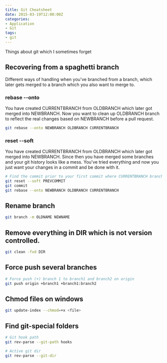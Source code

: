 ```yaml
---
title: Git Cheatsheet
date: 2015-03-19T12:00:00Z
categories:
- Application
- Git
tags:
- git
---
```


Things about git which I sometimes forget

## Recovering from a spaghetti branch

Different ways of handling when you've branched from a branch, which later gets merged to a branch which you also want to merge to.

### rebase --onto
You have created CURRENTBRANCH from OLDBRANCH which later got merged into NEWBRANCH. 
Now you want to clean up OLDBRANCH branch to reflect the real changes based on NEWBRANCH before a pull request.
```bash
git rebase --onto NEWBRANCH OLDBRANCH CURRENTBRANCH
```

### reset --soft
You have created CURRENTBRANCH from OLDBRANCH which later got merged into NEWBRANCH. 
Since then you have merged some branches and your git history looks like a mess. 
You've tried everything and now you just want your changes in a commit and be done with it.
```bash
# Find the commit prior to your first commit where CURRENTBRANCH branches from OLDBRANCH call it PREVCOMMIT
git reset --soft PREVCOMMIT
git commit
git rebase --onto NEWBRANCH OLDBRANCH CURRENTBRANCH
```

## Rename branch
```bash
git branch -m OLDNAME NEWNAME
```

## Remove everything in DIR which is not version controlled.
```bash
git clean -fxd DIR
```

## Force push several branches
```bash
# Force push (+) branch 1 to branch1 and branch2 on origin
git push origin +branch1 +branch1:branch2
```

## Chmod files on windows
```bash
git update-index --chmod=+x <file>
```

## Find git-special folders
```bash
# Git hook path
git rev-parse --git-path hooks

# Active git dir
git rev-parse --git-dir
```

